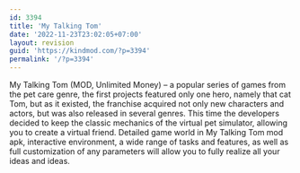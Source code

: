 ```yaml
---
id: 3394
title: 'My Talking Tom'
date: '2022-11-23T23:02:05+07:00'
layout: revision
guid: 'https://kindmod.com/?p=3394'
permalink: '/?p=3394'
---
```


My Talking Tom (MOD, Unlimited Money) – a popular series of games from the pet care genre, the first projects featured only one hero, namely that cat Tom, but as it existed, the franchise acquired not only new characters and actors, but was also released in several genres. This time the developers decided to keep the classic mechanics of the virtual pet simulator, allowing you to create a virtual friend. Detailed game world in My Talking Tom mod apk, interactive environment, a wide range of tasks and features, as well as full customization of any parameters will allow you to fully realize all your ideas and ideas.
